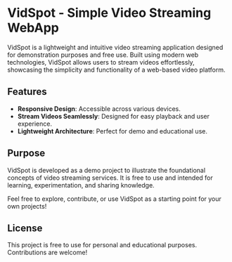 # VidSpot - Simple Video Streaming WebApp

VidSpot is a lightweight and intuitive video streaming application designed for demonstration purposes and free use. Built using modern web technologies, VidSpot allows users to stream videos effortlessly, showcasing the simplicity and functionality of a web-based video platform.

## Features
- **Responsive Design**: Accessible across various devices.
- **Stream Videos Seamlessly**: Designed for easy playback and user experience.
- **Lightweight Architecture**: Perfect for demo and educational use.

## Purpose
VidSpot is developed as a demo project to illustrate the foundational concepts of video streaming services. It is free to use and intended for learning, experimentation, and sharing knowledge.

Feel free to explore, contribute, or use VidSpot as a starting point for your own projects!

## License
This project is free to use for personal and educational purposes. Contributions are welcome!
